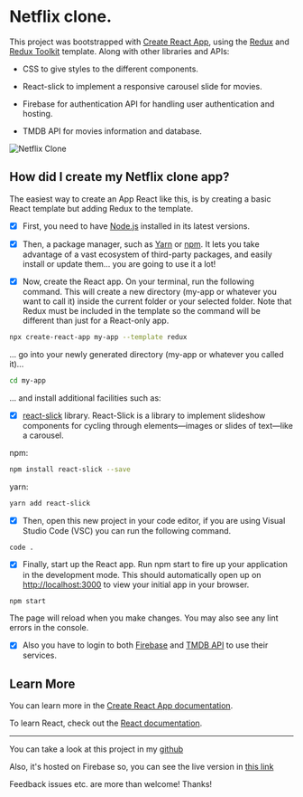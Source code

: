 # Netflix clone.

This project was bootstrapped with [Create React App](https://github.com/facebook/create-react-app), using the [Redux](https://redux.js.org/) and [Redux Toolkit](https://redux-toolkit.js.org/) template. Along with other libraries and APIs:

- CSS to give styles to the different components.

- React-slick to implement a responsive carousel slide for movies.

- Firebase for authentication API for handling user authentication and hosting.

- TMDB API for movies information and database.

![Netflix Clone](https://res.cloudinary.com/drpcjt13x/image/upload/v1667417973/Proyectos/Netflix%20clone/netflix-preview_jccvmk.jpg "Netflix Clone App")

## How did I create my Netflix clone app?

The easiest way to create an App React like this, is by creating a basic React template but adding Redux to the template.

- [x] First, you need to have [Node.js](https://nodejs.org/en/) installed in its latest versions.

- [x] Then, a package manager, such as [Yarn](https://yarnpkg.com/) or [npm](https://www.npmjs.com/). It lets you take advantage of a vast ecosystem of third-party packages, and easily install or update them... you are going to use it a lot!

- [x] Now, create the React app. On your terminal, run the following command. This will create a new directory (my-app or whatever you want to call it) inside the current folder or your selected folder. Note that Redux must be included in the template so the command will be different than just for a React-only app.

```bash
npx create-react-app my-app --template redux
```

... go into your newly generated directory (my-app or whatever you called it)...

```bash
cd my-app
```

... and install additional facilities such as:

- [x] [react-slick](https://react-slick.neostack.com/) library.
      React-Slick is a library to implement slideshow components for cycling through elements—images or slides of text—like a carousel.

npm:

```bash
npm install react-slick --save
```

yarn:

```bash
yarn add react-slick
```

- [x] Then, open this new project in your code editor, if you are using Visual Studio Code (VSC) you can run the following command.

```bash
code .
```

- [x] Finally, start up the React app. Run npm start to fire up your application in the development mode. This should automatically open up on [http://localhost:3000](http://localhost:3000) to view your initial app in your browser.

```bash
npm start
```

The page will reload when you make changes. You may also see any lint errors in the console.

- [x] Also you have to login to both [Firebase](https://firebase.google.com/) and [TMDB API](https://www.themoviedb.org/) to use their services.

## Learn More

You can learn more in the [Create React App documentation](https://facebook.github.io/create-react-app/docs/getting-started).

To learn React, check out the [React documentation](https://reactjs.org/).

---

You can take a look at this project in my [github](https://github.com/GuaciG/netflix-clone)

Also, it's hosted on Firebase so, you can see the live version in [this link](https://netflix-clone-3709a.web.app/)

Feedback issues etc. are more than welcome! Thanks!
